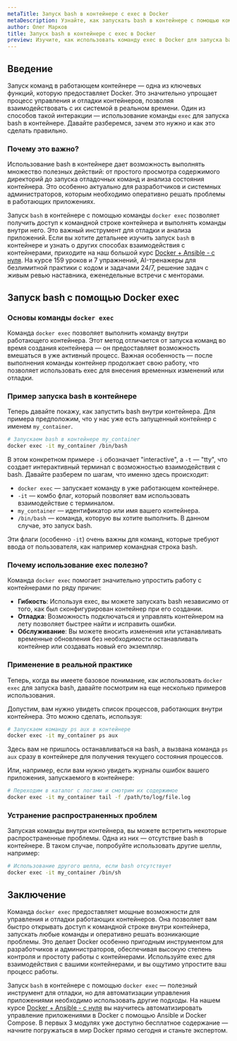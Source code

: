 ```yaml
---
metaTitle: Запуск bash в контейнере с exec в Docker
metaDescription: Узнайте, как запускать bash в контейнере с помощью команды exec в Docker - изучите основные шаги и особенности этого процесса
author: Олег Марков
title: Запуск bash в контейнере с exec в Docker
preview: Изучите, как использовать команду exec в Docker для запуска bash в контейнере. Примеры и пояснения помогут вам понять этот процесс и управлять контейнерами эффективно
---
```


## Введение

Запуск команд в работающем контейнере — одна из ключевых функций, которую предоставляет Docker. Это значительно упрощает процесс управления и отладки контейнеров, позволяя взаимодействовать с их системой в реальном времени. Один из способов такой интеракции — использование команды `exec` для запуска bash в контейнере. Давайте разберемся, зачем это нужно и как это сделать правильно.

### Почему это важно?

Использование bash в контейнере дает возможность выполнять множество полезных действий: от простого просмотра содержимого директорий до запуска отладочных команд и анализа состояния контейнера. Это особенно актуально для разработчиков и системных администраторов, которым необходимо оперативно решать проблемы в работающих приложениях.

Запуск `bash` в контейнере с помощью команды `docker exec` позволяет получить доступ к командной строке контейнера и выполнять команды внутри него. Это важный инструмент для отладки и анализа приложений. Если вы хотите детальнее изучить запуск `bash` в контейнере и узнать о других способах взаимодействия с контейнерами, приходите на наш большой курс [Docker + Ansible - с нуля](https://purpleschool.ru/course/docker). На курсе 159 уроков и 7 упражнений, AI-тренажеры для безлимитной практики с кодом и задачами 24/7, решение задач с живым ревью наставника, еженедельные встречи с менторами.

## Запуск bash с помощью Docker exec

### Основы команды `docker exec`

Команда `docker exec` позволяет выполнить команду внутри работающего контейнера. Этот метод отличается от запуска команд во время создания контейнера — он предоставляет возможность вмешаться в уже активный процесс. Важная особенность — после выполнения команды контейнер продолжает свою работу, что позволяет использовать exec для внесения временных изменений или отладки.

### Пример запуска bash в контейнере

Теперь давайте покажу, как запустить bash внутри контейнера. Для примера предположим, что у нас уже есть запущенный контейнер с именем `my_container`.

```bash
# Запускаем bash в контейнере my_container
docker exec -it my_container /bin/bash
```

В этом конкретном примере `-i` обозначает "interactive", а `-t` — "tty", что создает интерактивный терминал с возможностью взаимодействия с bash. Давайте разберем по шагам, что именно здесь происходит:

- `docker exec` — запускает команду в уже работающем контейнере.
- `-it` — комбо флаг, который позволяет вам использовать взаимодействие с терминалом.
- `my_container` — идентификатор или имя вашего контейнера.
- `/bin/bash` — команда, которую вы хотите выполнить. В данном случае, это запуск bash.

Эти флаги (особенно `-it`) очень важны для команд, которые требуют ввода от пользователя, как например командная строка bash.

### Почему использование exec полезно?

Команда `docker exec` помогает значительно упростить работу с контейнерами по ряду причин:

- **Гибкость**: Используя exec, вы можете запускать bash независимо от того, как был сконфигурирован контейнер при его создании.
- **Отладка**: Возможность подключаться и управлять контейнером на лету позволяет быстрее найти и исправить ошибки.
- **Обслуживание**: Вы можете вносить изменения или устанавливать временные обновления без необходимости останавливать контейнер или создавать новый его экземпляр.

### Применение в реальной практике

Теперь, когда вы имеете базовое понимание, как использовать `docker exec` для запуска bash, давайте посмотрим на еще несколько примеров использования.

Допустим, вам нужно увидеть список процессов, работающих внутри контейнера. Это можно сделать, используя:

```bash
# Запускаем команду ps aux в контейнере
docker exec -it my_container ps aux
```

Здесь вам не пришлось останавливаться на bash, а вызвана команда `ps aux` сразу в контейнере для получения текущего состояния процессов.

Или, например, если вам нужно увидеть журналы ошибок вашего приложения, запускаемого в контейнере:

```bash
# Переходим в каталог с логами и смотрим их содержимое
docker exec -it my_container tail -f /path/to/log/file.log
```

### Устранение распространенных проблем

Запуская команды внутри контейнера, вы можете встретить некоторые распространенные проблемы. Одна из них — отсутствие bash в контейнере. В таком случае, попробуйте использовать другие шеллы, например:

```bash
# Использование другого шелла, если bash отсутствует
docker exec -it my_container /bin/sh
```

## Заключение

Команда `docker exec` предоставляет мощные возможности для управления и отладки работающих контейнеров. Она позволяет вам быстро открывать доступ к командной строке внутри контейнера, запускать любые команды и оперативно решать возникающие проблемы. Это делает Docker особенно пригодным инструментом для разработчиков и администраторов, обеспечивая высокую степень контроля и простоту работы с контейнерами. Используйте exec для взаимодействия с вашими контейнерами, и вы ощутимо упростите ваш процесс работы.

Запуск `bash` в контейнере с помощью `docker exec` — полезный инструмент для отладки, но для автоматизации управления приложениями необходимо использовать другие подходы. На нашем курсе [Docker + Ansible - с нуля](https://purpleschool.ru/course/docker) вы научитесь автоматизировать управление приложениями в Docker с помощью Ansible и Docker Compose. В первых 3 модулях уже доступно бесплатное содержание — начните погружаться в мир Docker прямо сегодня и станьте экспертом.
